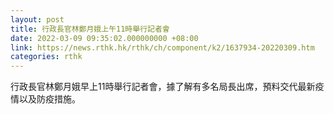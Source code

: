 ```yaml
---
layout: post
title: 行政長官林鄭月娥上午11時舉行記者會
date: 2022-03-09 09:35:02.000000000 +08:00
link: https://news.rthk.hk/rthk/ch/component/k2/1637934-20220309.htm
categories: rthk
---
```


行政長官林鄭月娥早上11時舉行記者會，據了解有多名局長出席，預料交代最新疫情以及防疫措施。
